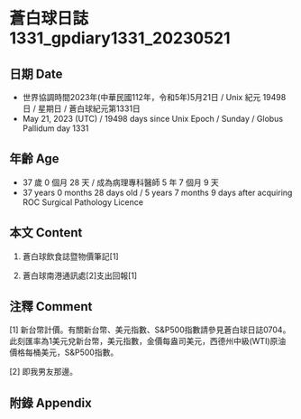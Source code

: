 [_metadata_:encoding]: - "utf-8"
[_metadata_:language]: - "zh-Hant-TW"
[_metadata_:fileformat]: - "markdown"
[_metadata_:MIME_type]: - "text/plain"
[_metadata_:markdown_version]: - "commonmark version 0.30"
[_metadata_:markdown_spec]: - "https://spec.commonmark.org/0.30/"

# 蒼白球日誌1331_gpdiary1331_20230521 #

## 日期 Date ##

* 世界協調時間2023年(中華民國112年，令和5年)5月21日 / Unix 紀元 19498 日 / 星期日 / 蒼白球紀元第1331日
* May 21, 2023 (UTC) / 19498 days since Unix Epoch / Sunday / Globus Pallidum day 1331

## 年齡 Age ##

* 37 歲 0 個月 28 天 / 成為病理專科醫師 5 年 7 個月 9 天
* 37 years 0 months 28 days old / 5 years 7 months 9 days after acquiring ROC Surgical Pathology Licence

## 本文 Content ##

1. 蒼白球飲食誌暨物價筆記[1]

    
2. 蒼白球南港通訊處[2]支出回報[1]

    

## 注釋 Comment ##

[1] 新台幣計價。有關新台幣、美元指數、S&P500指數請參見蒼白球日誌0704。此刻匯率為1美元兌新台幣，美元指數，金價每盎司美元，西德州中級(WTI)原油價格每桶美元，S&P500指數。


[2] 即我男友那邊。



## 附錄 Appendix ##

